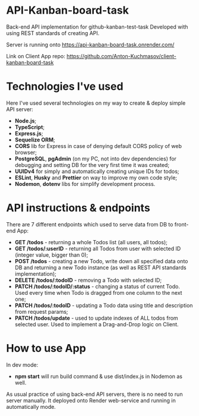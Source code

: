 # API-Kanban-board-task

Back-end API implementation for github-kanban-test-task
Developed with using REST standards of creating API.

Server is running onto https://api-kanban-board-task.onrender.com/

Link on Client App repo: https://github.com/Anton-Kuchmasov/client-kanban-board-task

# Technologies I've used

Here I've used several technologies on my way to create & deploy simple API server:

- **Node.js**;
- **TypeScript**;
- **Express.js**;
- **Sequelize ORM**;
- **CORS** lib for Express in case of denying default CORS policy of web browser;
- **PostgreSQL**, **pgAdmin** (on my PC, not into dev dependencies) for debugging and setting DB for the very first time it was created;
- **UUIDv4** for simply and automatically creating unique IDs for todos;
- **ESLint**, **Husky** and **Prettier** on way to improve my own code style;
- **Nodemon**, **dotenv** libs for simplify development process.

# API instructions & endpoints

There are 7 different endpoints which used to serve data from DB to front-end App:

- **GET /todos** - returning a whole Todos list (all users, all todos);
- **GET /todos/:userID** - returning all Todos from user with selected ID (integer value, bigger than 0);
- **POST /todos** - creating a new Todo, write down all specified data onto DB and returning a new Todo instance (as well as REST API standards implementation);
- **DELETE /todos/:todoID** - removing a Todo with selected ID;
- **PATCH /todos/:todoID/:status** - changing a status of current Todo. Used every time when Todo is dragged from one column to the next one;
- **PATCH /todos/:todoID** - updating a Todo data using title and description from request params;
- **PATCH /todos/update** - used to update indexes of ALL todos from selected user. Used to implement a Drag-and-Drop logic on Client.

# How to use App

In dev mode:

- **npm start** will run build command & use dist/index.js in Nodemon as well.

As usual practice of using back-end API servers, there is no need to run server manually.
It deployed onto Render web-service and running in automatically mode.

